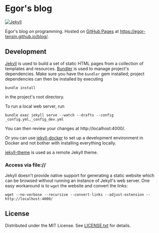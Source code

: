 Egor's blog
===========

[![Jekyll](https://github.com/egor-tensin/blog/actions/workflows/jekyll.yml/badge.svg)](https://github.com/egor-tensin/blog/actions/workflows/jekyll.yml)

Egor's blog on programming.
Hosted on [GitHub Pages] at https://egor-tensin.github.io/blog/.

[GitHub Pages]: https://pages.github.com

Development
-----------

[Jekyll] is used to build a set of static HTML pages from a collection of
templates and resources.
[Bundler] is used to manage project's dependencies.
Make sure you have the `bundler` gem installed; project dependencies can then
be installed by executing

    bundle install

in the project's root directory.

To run a local web server, run

    bundle exec jekyll serve --watch --drafts --config _config.yml,_config_dev.yml

You can then review your changes at http://localhost:4000/.

Or you can use [jekyll-docker] to set up a development environment in Docker
and not bother with installing everything locally.

[jekyll-theme] is used as a remote Jekyll theme.

[Jekyll]: https://jekyllrb.com/
[Bundler]: http://bundler.io/
[jekyll-docker]: https://github.com/egor-tensin/jekyll-docker
[jekyll-theme]: https://github.com/egor-tensin/jekyll-theme

### Access via file://

Jekyll doesn't provide native support for generating a static website which can
be browsed without running an instance of Jekyll's web server.
One easy workaround is to `wget` the website and convert the links:

    wget --no-verbose --recursive --convert-links --adjust-extension -- http://localhost:4000/

License
-------

Distributed under the MIT License.
See [LICENSE.txt] for details.

[LICENSE.txt]: LICENSE.txt
